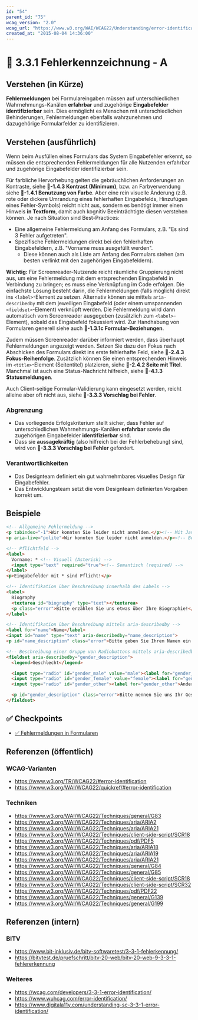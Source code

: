 ```yaml
---
id: "54"
parent_id: "75"
wcag_version: "2.0"
wcag_url: "https://www.w3.org/WAI/WCAG22/Understanding/error-identification.html"
created_at: "2015-08-04 14:36:00"
---
```


# 📜 3.3.1 Fehlerkennzeichnung - A

## Verstehen (in Kürze)

**Fehlermeldungen** bei Formulareingaben müssen auf unterschiedlichen Wahrnehmungs-Kanälen **erfahrbar** und zugehörige **Eingabefelder identifizierbar** sein. Dies ermöglicht es Menschen mit unterschiedlichen Behinderungen, Fehlermeldungen ebenfalls wahrzunehmen und dazugehörige Formularfelder zu identifizieren.

## Verstehen (ausführlich)

Wenn beim Ausfüllen eines Formulars das System Eingabefehler erkennt, so müssen die entsprechenden Fehlermeldungen für alle Nutzenden erfahrbar und zugehörige Eingabefelder identifizierbar sein.

Für farbliche Hervorhebung gelten die gebräuchlichen Anforderungen an Kontraste, siehe **📜-1.4.3 Kontrast (Minimum)**, bzw. an Farbverwendung siehe **📜-1.4.1 Benutzung von Farbe**. Aber eine rein visuelle Änderung (z.B. rote oder dickere Umrandung eines fehlerhaften Eingabefelds, Hinzufügen eines Fehler-Symbols) reicht nicht aus, sondern es benötigt immer einen Hinweis **in Textform**, damit auch kognitiv Beeinträchtigte diesen verstehen können. Je nach Situation sind Best-Practices:

- Eine allgemeine Fehlermeldung am Anfang des Formulars, z.B. "Es sind 3 Fehler aufgetreten".
- Spezifische Fehlermeldungen direkt bei den fehlerhaften Eingabefeldern, z.B. "Vorname muss ausgefüllt werden".
    - Diese können auch als Liste am Anfang des Formulars stehen (am besten verlinkt mit den zugehörigen Eingabefeldern).

**Wichtig:** Für Screenreader-Nutzende reicht räumliche Gruppierung nicht aus, um eine Fehlermeldung mit dem entsprechenden Eingabefeld in Verbindung zu bringen; es muss eine Verknüpfung im Code erfolgen. Die einfachste Lösung besteht darin, die Fehlermeldungen (falls möglich) direkt ins `<label>`-Element zu setzen. Alternativ können sie mittels `aria-describedby` mit dem jeweiligen Eingabefeld (oder einem umspannenden `<fieldset>`-Element) verknüpft werden. Die Fehlermeldung wird dann automatisch vom Screenreader ausgegeben (zusätzlich zum `<label>`-Element), sobald das Eingabefeld fokussiert wird. Zur Handhabung von Formularen generell siehe auch **📜-1.3.1c Formular-Beziehungen**.

Zudem müssen Screenreader darüber informiert werden, dass überhaupt Fehlermeldungen angezeigt werden. Setzen Sie dazu den Fokus nach Abschicken des Formulars direkt ins erste fehlerhafte Feld, siehe **📜-2.4.3 Fokus-Reihenfolge**. Zusätzlich können Sie einen entsprechenden Hinweis im `<title>`-Element (Seitentitel) platzieren, siehe **📜-2.4.2 Seite mit Titel**. Manchmal ist auch eine Status-Nachricht hilfreich, siehe **📜-4.1.3 Statusmeldungen**.

Auch Client-seitige Formular-Validierung kann eingesetzt werden, reicht alleine aber oft nicht aus, siehe **📜-3.3.3 Vorschlag bei Fehler**.

### Abgrenzung

- Das vorliegende Erfolgskriterium stellt sicher, dass Fehler auf unterschiedlichen Wahrnehmungs-Kanälen **erfahrbar** sowie die zugehörigen Eingabefelder **identifizierbar** sind.
- Dass sie **aussagekräftig** (also hilfreich bei der Fehlerbehebung) sind, wird von **📜-3.3.3 Vorschlag bei Fehler** gefordert.

### Verantwortlichkeiten

- Das Designteam definiert ein gut wahrnehmbares visuelles Design für Eingabefehler.
- Das Entwicklungsteam setzt die vom Designteam definierten Vorgaben korrekt um.

## Beispiele

```html
<!-- Allgemeine Fehlermeldung -->
<p tabindex="-1">Wir konnten Sie leider nicht anmelden.</p><!-- Mit JavaScript focus() bei Page-Refresh -->
<p aria-live="polite">Wir konnten Sie leider nicht anmelden.</p><!-- Bei Single-Page-App -->

<!-- Pflichtfeld -->
<label>
  Vorname: * <!-- Visuell (Asterisk) -->
  <input type="text" required="true"><!-- Semantisch (required) -->
</label>
<p>Eingabefelder mit * sind Pflicht!</p>

<!-- Identifikation über Beschreibung innerhalb des Labels -->
<label>
  Biography
  <textarea id="biography" type="text"></textarea>
  <p class="error">Bitte erzählen Sie uns etwas über Ihre Biographie!</p>
</label>

<!-- Identifikation über Beschreibung mittels aria-describedby -->
<label for="name">Name</label>
<input id="name" type="text" aria-describedby="name_description">
<p id="name_description" class="error">Bitte geben Sie Ihren Namen ein!</p>

<!-- Beschreibung einer Gruppe von Radiobuttons mittels aria-describedby -->
<fieldset aria-describedby="gender_description">
  <legend>Geschlecht</legend>

  <input type="radio" id="gender_male" value="male"><label for="gender_male">Männlich</label>
  <input type="radio" id="gender_female" value="female"><label for="gender_female">Weiblich</label>
  <input type="radio" id="gender_other"><label for="gender_other">Anderes</label>

  <p id="gender_description" class="error">Bitte nennen Sie uns Ihr Geschlecht!</p>
</fieldset>
```

## ✅ Checkpoints

- [✅ Fehlermeldungen in Formularen](fehlermeldungen-in-formularen)

## Referenzen (öffentlich)

### WCAG-Varianten
- <https://www.w3.org/TR/WCAG22/#error-identification>
- <https://www.w3.org/WAI/WCAG22/quickref/#error-identification>

### Techniken
- <https://www.w3.org/WAI/WCAG22/Techniques/general/G83>
- <https://www.w3.org/WAI/WCAG22/Techniques/aria/ARIA2>
- <https://www.w3.org/WAI/WCAG22/Techniques/aria/ARIA21>
- <https://www.w3.org/WAI/WCAG22/Techniques/client-side-script/SCR18>
- <https://www.w3.org/WAI/WCAG22/Techniques/pdf/PDF5>
- <https://www.w3.org/WAI/WCAG22/Techniques/aria/ARIA18>
- <https://www.w3.org/WAI/WCAG22/Techniques/aria/ARIA19>
- <https://www.w3.org/WAI/WCAG22/Techniques/aria/ARIA21>
- <https://www.w3.org/WAI/WCAG22/Techniques/general/G84>
- <https://www.w3.org/WAI/WCAG22/Techniques/general/G85>
- <https://www.w3.org/WAI/WCAG22/Techniques/client-side-script/SCR18>
- <https://www.w3.org/WAI/WCAG22/Techniques/client-side-script/SCR32>
- <https://www.w3.org/WAI/WCAG22/Techniques/pdf/PDF22>
- <https://www.w3.org/WAI/WCAG22/Techniques/general/G139>
- <https://www.w3.org/WAI/WCAG22/Techniques/general/G199>

## Referenzen (intern)

### BITV
- <https://www.bit-inklusiv.de/bitv-softwaretest/3-3-1-fehlerkennung/>
- <https://bitvtest.de/pruefschritt/bitv-20-web/bitv-20-web-9-3-3-1-fehlererkennung>

### Weiteres
- <https://wcag.com/developers/3-3-1-error-identification/>
- <https://www.wuhcag.com/error-identification/>
- <https://www.digitala11y.com/understanding-sc-3-3-1-error-identification/>
